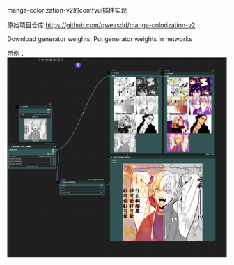 manga-colorization-v2的comfyui插件实现

原始项目仓库:https://github.com/qweasdd/manga-colorization-v2

Download generator weights. Put generator weights in networks

示例：
![图片描述](https://github.com/DreamLoveBetty/comfy_manga_colorization/blob/main/test.png?raw=true)
